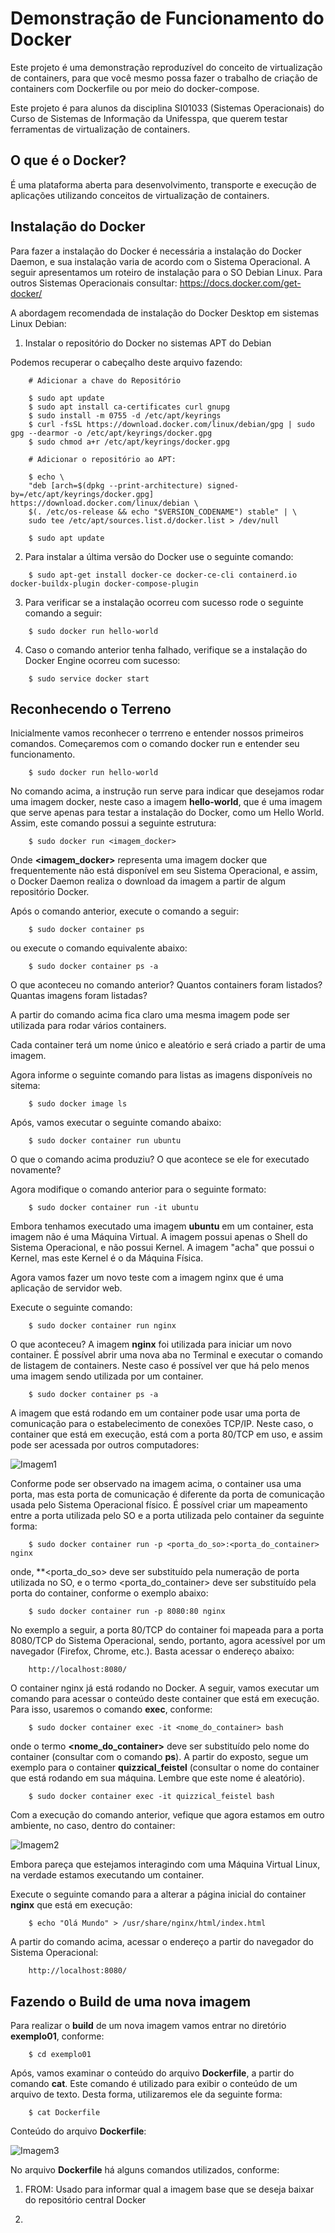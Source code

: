 # Demonstração de Funcionamento do Docker

Este projeto é uma demonstração reproduzível do conceito de virtualização de containers,
para que você mesmo possa fazer o trabalho de criação de containers com Dockerfile ou por
meio do docker-compose.

Este projeto é para alunos da disciplina SI01033 (Sistemas Operacionais) do Curso de Sistemas 
de Informação da Unifesspa, que querem testar ferramentas de virtualização de containers.


## O que é o Docker?

É uma plataforma aberta para desenvolvimento, transporte e execução de aplicações utilizando 
conceitos de virtualização de containers.

## Instalação do Docker 

Para fazer a instalação do Docker é necessária a instalação do Docker Daemon, e sua instalação
varia de acordo com o Sistema Operacional. A seguir apresentamos um roteiro de instalação para
o SO Debian Linux. Para outros Sistemas Operacionais consultar: https://docs.docker.com/get-docker/ 

A abordagem recomendada de instalação do Docker Desktop em sistemas Linux Debian:

1. Instalar o repositório do Docker no sistemas APT do Debian

Podemos recuperar o cabeçalho deste arquivo fazendo:

```
    # Adicionar a chave do Repositório

    $ sudo apt update
    $ sudo apt install ca-certificates curl gnupg
    $ sudo install -m 0755 -d /etc/apt/keyrings
    $ curl -fsSL https://download.docker.com/linux/debian/gpg | sudo gpg --dearmor -o /etc/apt/keyrings/docker.gpg
    $ sudo chmod a+r /etc/apt/keyrings/docker.gpg

    # Adicionar o repositório ao APT:
   
    $ echo \
  	"deb [arch=$(dpkg --print-architecture) signed-by=/etc/apt/keyrings/docker.gpg] https://download.docker.com/linux/debian \
  	$(. /etc/os-release && echo "$VERSION_CODENAME") stable" | \
  	sudo tee /etc/apt/sources.list.d/docker.list > /dev/null

    $ sudo apt update
```
2. Para instalar a última versão do Docker use o seguinte comando:

```
    $ sudo apt-get install docker-ce docker-ce-cli containerd.io docker-buildx-plugin docker-compose-plugin
```

3. Para verificar se a instalação ocorreu com sucesso rode o seguinte comando a seguir:

```
    $ sudo docker run hello-world
```

4. Caso o comando anterior tenha falhado, verifique se a instalação do Docker Engine ocorreu com sucesso:

```
    $ sudo service docker start
```

## Reconhecendo o Terreno

Inicialmente vamos reconhecer o terrreno e entender nossos primeiros comandos. Começaremos com o comando 
docker run e entender seu funcionamento.

```
    $ sudo docker run hello-world
```
No comando acima, a instrução run serve para indicar que desejamos rodar uma imagem docker, neste caso a 
imagem **hello-world**, que é uma imagem que serve apenas para testar a instalação do Docker, como um Hello World.
Assim, este comando possui a seguinte estrutura:

```
    $ sudo docker run <imagem_docker>
```

Onde **<imagem_docker>** representa uma imagem docker que frequentemente não está disponível em seu Sistema Operacional,
e assim, o Docker Daemon realiza o download da imagem a partir de algum repositório Docker.

Após o comando anterior, execute o comando a seguir:

```
    $ sudo docker container ps
```

ou execute o comando equivalente abaixo:

```
    $ sudo docker container ps -a
```

O que aconteceu no comando anterior? Quantos containers foram listados? Quantas imagens foram listadas?

A partir do comando acima fica claro uma mesma imagem pode ser utilizada para rodar vários containers.

Cada container terá um nome único e aleatório e será criado a partir de uma imagem. 
 
Agora informe o seguinte comando para listas as imagens disponíveis no sitema:

```
    $ sudo docker image ls 
```

Após, vamos executar o seguinte comando abaixo:

```
    $ sudo docker container run ubuntu 
```

O que o comando acima produziu? O que acontece se ele for executado novamente?

Agora modifique o comando anterior para o seguinte formato:

```
    $ sudo docker container run -it ubuntu
```

Embora tenhamos executado uma imagem **ubuntu** em um container, esta imagem não 
é uma Máquina Virtual. A imagem possui apenas o Shell do Sistema Operacional, e não
possui Kernel. A imagem "acha" que possui o Kernel, mas este Kernel é o da Máquina Física.

Agora vamos fazer um novo teste com a imagem nginx que é uma aplicação de servidor web.

Execute o seguinte comando:

```
    $ sudo docker container run nginx
```

O que aconteceu? A imagem **nginx** foi utilizada para iniciar um novo container. É possível 
abrir uma nova aba no Terminal e executar o comando de listagem de containers. Neste caso é 
possível ver que há pelo menos uma imagem sendo utilizada por um container.

```
    $ sudo docker container ps -a
```

A imagem que está rodando em um container pode usar uma porta de comunicação para o estabelecimento
de conexões TCP/IP. Neste caso, o container que está em execução, está com a porta 80/TCP em uso, e
assim pode ser acessada por outros computadores:

![Imagem1](/imagens/imagem1.png)

Conforme pode ser observado na imagem acima, o container usa uma porta, mas esta porta de comunicação
é diferente da porta de comunicação usada pelo Sistema Operacional físico. É possível criar um mapeamento
entre a porta utilizada pelo SO e a porta utilizada pelo container da seguinte forma:

```
    $ sudo docker container run -p <porta_do_so>:<porta_do_container> nginx
```

onde, **<porta_do_so> deve ser substituído pela numeração de porta utilizada no SO, e o termo <porta_do_container>
deve ser substituído pela porta do container, conforme o exemplo abaixo:

```
    $ sudo docker container run -p 8080:80 nginx
```

No exemplo a seguir, a porta 80/TCP do container foi mapeada para a porta 8080/TCP do Sistema Operacional,
sendo, portanto, agora acessível por um navegador (Firefox, Chrome, etc.). Basta acessar o endereço abaixo:

```
    http://localhost:8080/
```

O container nginx já está rodando no Docker. A seguir, vamos executar um comando para acessar o conteúdo deste
container que está em execução. Para isso, usaremos o comando **exec**, conforme:

```
    $ sudo docker container exec -it <nome_do_container> bash
```

onde o termo **<nome_do_container>** deve ser substituído pelo nome do container (consultar com o comando **ps**).
A partir do exposto, segue um exemplo para o container **quizzical_feistel** (consultar o nome do container que está 
rodando em sua máquina. Lembre que este nome é aleatório).

```
    $ sudo docker container exec -it quizzical_feistel bash
```

Com a execução do comando anterior, vefique que agora estamos em outro ambiente, no caso, dentro do container:

![Imagem2](/imagens/imagem2.png)

Embora pareça que estejamos interagindo com uma Máquina Virtual Linux, na verdade estamos executando um container.

Execute o seguinte comando para a alterar a página inicial do container **nginx** que está em execução:

```
    $ echo "Olá Mundo" > /usr/share/nginx/html/index.html
```

A partir do comando acima, acessar o endereço a partir do navegador do Sistema Operacional:

```
    http://localhost:8080/
```

## Fazendo o Build de uma nova imagem

Para realizar o **build** de um nova imagem vamos entrar no diretório **exemplo01**, conforme:

```
    $ cd exemplo01
```

Após, vamos examinar o conteúdo do arquivo **Dockerfile**, a partir do comando **cat**. Este comando
é utilizado para exibir o conteúdo de um arquivo de texto. Desta forma, utilizaremos ele da seguinte
forma:

```
    $ cat Dockerfile
```

Conteúdo do arquivo **Dockerfile**:

![Imagem3](/imagens/imagem3.png)

No arquivo **Dockerfile** há alguns comandos utilizados, conforme:

1. FROM: Usado para informar qual a imagem base que se deseja baixar do repositório central Docker

2. 
